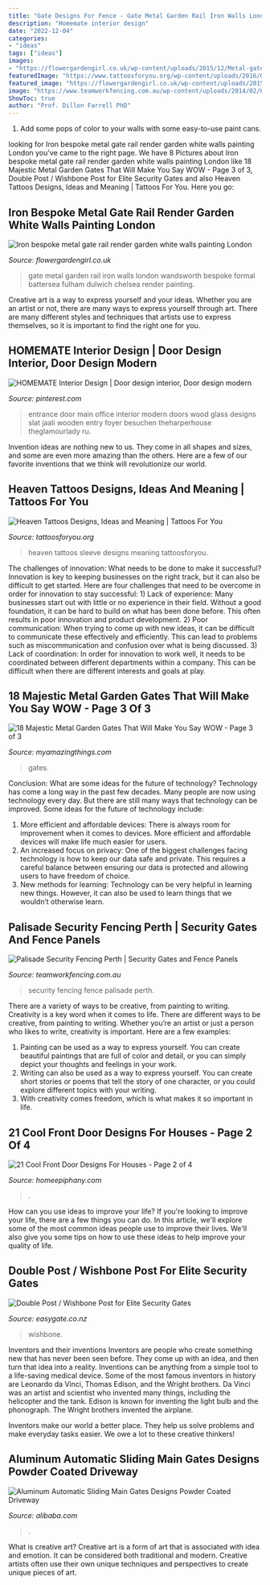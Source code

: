 ```yaml
---
title: "Gate Designs For Fence - Gate Metal Garden Rail Iron Walls London Wandsworth Bespoke Formal Battersea Fulham Dulwich Chelsea Render Painting"
description: "Homemate interior design"
date: "2022-12-04"
categories:
- "ideas"
tags: ["ideas"]
images:
- "https://flowergardengirl.co.uk/wp-content/uploads/2015/12/Metal-gate-rail-front-garden-design-bespoke-privacy-formal-storage-London-white-Battersa-Wandsworth-Balham-Clapham.jpg"
featuredImage: "https://www.tattoosforyou.org/wp-content/uploads/2016/03/Heaven-Sleeve-Tattoos.jpg"
featured_image: "https://flowergardengirl.co.uk/wp-content/uploads/2015/12/Metal-gate-rail-front-garden-design-bespoke-privacy-formal-storage-London-white-Battersa-Wandsworth-Balham-Clapham.jpg"
image: "https://www.teamworkfencing.com.au/wp-content/uploads/2014/02/High-Security-Fence1.jpg"
ShowToc: true
author: "Prof. Dillon Farrell PhD"
---
```



1. Add some pops of color to your walls with some easy-to-use paint cans.

	

		
looking for Iron bespoke metal gate rail render garden white walls painting London you've came to the right page. We have 8 Pictures about Iron bespoke metal gate rail render garden white walls painting London like 18 Majestic Metal Garden Gates That Will Make You Say WOW - Page 3 of 3, Double Post / Wishbone Post for Elite Security Gates and also Heaven Tattoos Designs, Ideas and Meaning | Tattoos For You. Here you go:
		
    
## Iron Bespoke Metal Gate Rail Render Garden White Walls Painting London

<img loading=lazy src="https://flowergardengirl.co.uk/wp-content/uploads/2015/12/Metal-gate-rail-front-garden-design-bespoke-privacy-formal-storage-London-white-Battersa-Wandsworth-Balham-Clapham.jpg" onerror="this.onerror=null;this.src='https://tse2.mm.bing.net/th?id=OIP.rBQ6bp7vb5gZB9AqVZquSAHaJ4&amp;pid=15.1';" alt="Iron bespoke metal gate rail render garden white walls painting London">

_Source: flowergardengirl.co.uk_

>gate metal garden rail iron walls london wandsworth bespoke formal battersea fulham dulwich chelsea render painting. 

	

Creative art is a way to express yourself and your ideas. Whether you are an artist or not, there are many ways to express yourself through art. There are many different styles and techniques that artists use to express themselves, so it is important to find the right one for you.

    
## HOMEMATE Interior Design | Door Design Interior, Door Design Modern

<img loading=lazy src="https://i.pinimg.com/736x/a0/af/02/a0af0225d97951da32cffbb79a8f631a.jpg" onerror="this.onerror=null;this.src='https://tse3.mm.bing.net/th?id=OIP.ky--RzJyvKVp4Hbu9fIYVQHaLm&amp;pid=15.1';" alt="HOMEMATE Interior Design | Door design interior, Door design modern">

_Source: pinterest.com_

>entrance door main office interior modern doors wood glass designs slat jaali wooden entry foyer besuchen theharperhouse theglamourlady ru. 

	

Invention ideas are nothing new to us. They come in all shapes and sizes, and some are even more amazing than the others. Here are a few of our favorite inventions that we think will revolutionize our world.

    
## Heaven Tattoos Designs, Ideas And Meaning | Tattoos For You

<img loading=lazy src="https://www.tattoosforyou.org/wp-content/uploads/2016/03/Heaven-Sleeve-Tattoos.jpg" onerror="this.onerror=null;this.src='https://tse1.mm.bing.net/th?id=OIP.tfs44CbTg1lUDZt2m5u7JgHaNq&amp;pid=15.1';" alt="Heaven Tattoos Designs, Ideas and Meaning | Tattoos For You">

_Source: tattoosforyou.org_

>heaven tattoos sleeve designs meaning tattoosforyou. 

	

The challenges of innovation: What needs to be done to make it successful?
Innovation is key to keeping businesses on the right track, but it can also be difficult to get started. Here are four challenges that need to be overcome in order for innovation to stay successful: 1) Lack of experience: Many businesses start out with little or no experience in their field. Without a good foundation, it can be hard to build on what has been done before. This often results in poor innovation and product development. 2) Poor communication: When trying to come up with new ideas, it can be difficult to communicate these effectively and efficiently. This can lead to problems such as miscommunication and confusion over what is being discussed. 3) Lack of coordination: In order for innovation to work well, it needs to be coordinated between different departments within a company. This can be difficult when there are different interests and goals at play.

    
## 18 Majestic Metal Garden Gates That Will Make You Say WOW - Page 3 Of 3

<img loading=lazy src="https://myamazingthings.com/wp-content/uploads/2017/03/things-we-want-cool-objects-30.jpg" onerror="this.onerror=null;this.src='https://tse2.mm.bing.net/th?id=OIP.cR7ZgvyxBZeGRJxiijqruQHaMJ&amp;pid=15.1';" alt="18 Majestic Metal Garden Gates That Will Make You Say WOW - Page 3 of 3">

_Source: myamazingthings.com_

>gates. 

	

Conclusion: What are some ideas for the future of technology?
Technology has come a long way in the past few decades. Many people are now using technology every day. But there are still many ways that technology can be improved. Some ideas for the future of technology include: 
1) More efficient and affordable devices: There is always room for improvement when it comes to devices. More efficient and affordable devices will make life much easier for users. 
2) An increased focus on privacy: One of the biggest challenges facing technology is how to keep our data safe and private. This requires a careful balance between ensuring our data is protected and allowing users to have freedom of choice. 
3) New methods for learning: Technology can be very helpful in learning new things. However, it can also be used to learn things that we wouldn’t otherwise learn.

    
## Palisade Security Fencing Perth | Security Gates And Fence Panels

<img loading=lazy src="https://www.teamworkfencing.com.au/wp-content/uploads/2014/02/High-Security-Fence1.jpg" onerror="this.onerror=null;this.src='https://tse4.mm.bing.net/th?id=OIP.CwoMXTftrKp1A0nskBE9WwHaFi&amp;pid=15.1';" alt="Palisade Security Fencing Perth | Security Gates and Fence Panels">

_Source: teamworkfencing.com.au_

>security fencing fence palisade perth. 

	

There are a variety of ways to be creative, from painting to writing.
Creativity is a key word when it comes to life. There are different ways to be creative, from painting to writing. Whether you’re an artist or just a person who likes to write, creativity is important. Here are a few examples: 
1. Painting can be used as a way to express yourself. You can create beautiful paintings that are full of color and detail, or you can simply depict your thoughts and feelings in your work. 
2. Writing can also be used as a way to express yourself. You can create short stories or poems that tell the story of one character, or you could explore different topics with your writing. 
3. With creativity comes freedom, which is what makes it so important in life.

    
## 21 Cool Front Door Designs For Houses - Page 2 Of 4

<img loading=lazy src="https://homeepiphany.com/wp-content/uploads/2015/09/21-Cool-Front-Door-Designs-For-Houses-7.jpg" onerror="this.onerror=null;this.src='https://tse2.mm.bing.net/th?id=OIP.1GqgxwT1iu1zli4Wh89adQHaKd&amp;pid=15.1';" alt="21 Cool Front Door Designs For Houses - Page 2 of 4">

_Source: homeepiphany.com_

>. 

	

How can you use ideas to improve your life?
If you're looking to improve your life, there are a few things you can do. In this article, we'll explore some of the most common ideas people use to improve their lives. We'll also give you some tips on how to use these ideas to help improve your quality of life.

    
## Double Post / Wishbone Post For Elite Security Gates

<img loading=lazy src="https://cdn-asset-mel-1.airsquare.com/easygate/managed/image/product/3760B456-F5A3-4BD5-BCDDCCEABE9E0473-detail-large.jpg" onerror="this.onerror=null;this.src='https://tse3.mm.bing.net/th?id=OIP.NKHnJeZ7EKjddn6KYDh3jAHaJ4&amp;pid=15.1';" alt="Double Post / Wishbone Post for Elite Security Gates">

_Source: easygate.co.nz_

>wishbone. 

	

Inventors and their inventions
Inventors are people who create something new that has never been seen before. They come up with an idea, and then turn that idea into a reality. Inventions can be anything from a simple tool to a life-saving medical device.
Some of the most famous inventors in history are Leonardo da Vinci, Thomas Edison, and the Wright brothers. Da Vinci was an artist and scientist who invented many things, including the helicopter and the tank. Edison is known for inventing the light bulb and the phonograph. The Wright brothers invented the airplane.

Inventors make our world a better place. They help us solve problems and make everyday tasks easier. We owe a lot to these creative thinkers!

    
## Aluminum Automatic Sliding Main Gates Designs Powder Coated Driveway

<img loading=lazy src="https://sc02.alicdn.com/kf/Hfeeb10f65e5240f482eb492898dbeb72e/227240603/Hfeeb10f65e5240f482eb492898dbeb72e.jpg" onerror="this.onerror=null;this.src='https://tse2.mm.bing.net/th?id=OIP.PkgF4xSskgpF8vsDHSx70gHaHa&amp;pid=15.1';" alt="Aluminum Automatic Sliding Main Gates Designs Powder Coated Driveway">

_Source: alibaba.com_

>. 

	

What is creative art?
Creative art is a form of art that is associated with idea and emotion. It can be considered both traditional and modern. Creative artists often use their own unique techniques and perspectives to create unique pieces of art.

